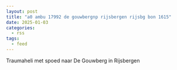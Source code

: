 ```yaml
---
layout: post
title: "a0 ambu 17992 de gouwbergnp rijsbergen rijsbg bon 1615"
date: 2025-01-03
categories: 
  - rss
tags: 
  - feed
---
```


Traumaheli met spoed naar De Gouwberg in Rijsbergen
